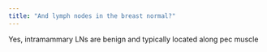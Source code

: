 ```yaml
---
title: "And lymph nodes in the breast normal?"
---
```

Yes, intramammary LNs are benign and typically located along pec muscle

